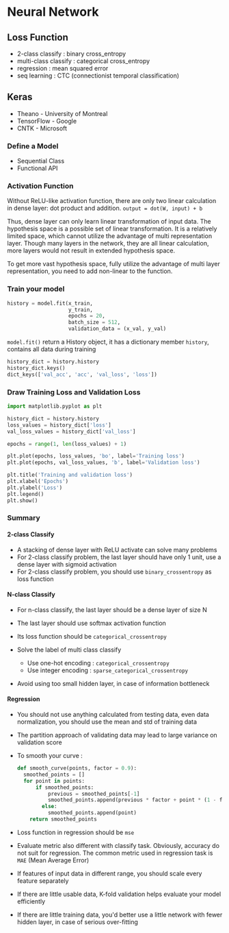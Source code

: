 # Neural Network

## Loss Function

- 2-class classify : binary cross_entropy
- multi-class classify : categorical cross_entropy
- regression : mean squared error
- seq learning : CTC (connectionist temporal classification)

## Keras

- Theano - University of Montreal
- TensorFlow - Google
- CNTK - Microsoft

### Define a Model

- Sequential Class
- Functional API

### Activation Function

Without ReLU-like activation function, there are only two linear calculation in dense layer: dot product and addition. ``` output = dot(W, input) + b ```

Thus, dense layer can only learn linear transformation of input data. The hypothesis space is a possible set of linear transformation. It is a relatively limited space, which cannot utilize the advantage of multi representation layer. Though many layers in the network, they are all linear calculation, more layers would not result in extended hypothesis space.  

To get more vast hypothesis space, fully utilize the advantage of multi layer representation, you need to add non-linear to the function.

### Train your model

```python
history = model.fit(x_train, 
                    y_train, 
                    epochs = 20, 
                    batch_size = 512, 
                    validation_data = (x_val, y_val)
```

```model.fit()``` return a History object, it has a dictionary member ```history```, contains all data during training  

```python
history_dict = history.history
history_dict.keys()
dict_keys(['val_acc', 'acc', 'val_loss', 'loss'])
```

### Draw Training Loss and Validation Loss

```python
import matplotlib.pyplot as plt

history_dict = history.history
loss_values = history_dict['loss']
val_loss_values = history_dict['val_loss']

epochs = range(1, len(loss_values) + 1)

plt.plot(epochs, loss_values, 'bo', label='Training loss')
plt.plot(epochs, val_loss_values, 'b', label='Validation loss')

plt.title('Training and validation loss')
plt.xlabel('Epochs')
plt.ylabel('Loss')
plt.legend()
plt.show()
```

### Summary

#### 2-class Classify

- A stacking of dense layer with ReLU activate can solve many problems
- For 2-class classify problem, the last layer should have only 1 unit, use a dense layer with sigmoid activation
- For 2-class classify problem, you should use ```binary_crossentropy``` as loss function

#### N-class Classify

- For n-class classify, the last layer should be a dense layer of size N
- The last layer should use softmax activation function
- Its loss function should be ```categorical_crossentropy```
- Solve the label of multi class classify
  - Use one-hot encoding : ```categorical_crossentropy```
  - Use integer encoding : ```sparse_categorical_crossentropy```

- Avoid using too small hidden layer, in case of information bottleneck

 #### Regression

- You should not use anything calculated from testing data, even data normalization, you should use the mean and std of training data

- The partition approach of validating data may lead to large variance on validation score 

- To smooth your curve :

  ```python
  def smooth_curve(points, factor = 0.9):
  	smoothed_points = []
  	for point in points:
  		if smoothed_points:
  			previous = smoothed_points[-1]
  			smoothed_points.append(previous * factor + point * (1 - factor))
          else:
          	smoothed_points.append(point)
      return smoothed_points
  ```

- Loss function in regression should be ```mse```
- Evaluate metric also different with classify task. Obviously, accuracy do not suit for regression. The common metric used in regression task is ```MAE``` (Mean Average Error)
- If features of input data in different range, you should scale every feature separately
- If there are little usable data, K-fold validation helps evaluate your model efficiently
- If there are little training data, you'd better use a little network with fewer hidden layer, in case of serious over-fitting